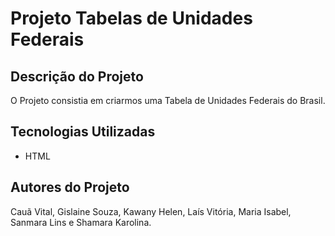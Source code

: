 # Projeto Tabelas de Unidades Federais
## Descrição do Projeto
O Projeto consistia em criarmos uma Tabela de Unidades Federais do Brasil.
## Tecnologias Utilizadas
* HTML
## Autores do Projeto
Cauã Vital, Gislaine Souza, Kawany Helen, Laís Vitória, Maria Isabel, Sanmara Lins e Shamara Karolina.
